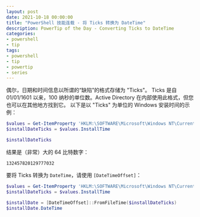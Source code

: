 ```yaml
---
layout: post
date: 2021-10-18 00:00:00
title: "PowerShell 技能连载 - 将 Ticks 转换为 DateTime"
description: PowerTip of the Day - Converting Ticks to DateTime
categories:
- powershell
- tip
tags:
- powershell
- tip
- powertip
- series
---
```

偶尔，日期和时间信息以所谓的“缺陷”的格式存储为 "Ticks"。 Ticks 是自 01/01/1601 以来，100 纳秒的单位数。Active Directory 在内部使用此格式，但您也可以在其他地方找到它。 以下是以 "Ticks" 为单位的 Windows 安装时间的示例：

```powershell
$values = Get-ItemProperty 'HKLM:\SOFTWARE\Microsoft\Windows NT\CurrentVersion'
$installDateTicks = $values.InstallTime

$installDateTicks
```

结果是（非常）大的 64 比特数字：

    132457820129777032


要将 Ticks 转换为 `DateTime`，请使用 `[DateTimeOffset]`：

```powershell
$values = Get-ItemProperty 'HKLM:\SOFTWARE\Microsoft\Windows NT\CurrentVersion'
$installDateTicks = $values.InstallTime

$installDate = [DateTimeOffset]::FromFileTime($installDateTicks)
$installDate.DateTime
```

<!--本文国际来源：[Converting Ticks to DateTime](https://community.idera.com/database-tools/powershell/powertips/b/tips/posts/converting-ticks-to-datetime)-->

